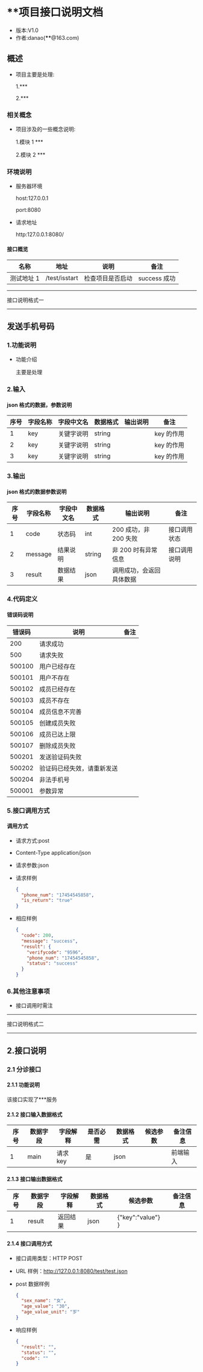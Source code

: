 # \*\*项目接口说明文档

- 版本:V1.0
- 作者:danao(**\*\***@163.com)

## 概述

- 项目主要是处理:

  1.\*\*\*

  2.\*\*\*

### 相关概念

- 项目涉及的一些概念说明:

  1.模块 1 \*\*\*

  2.模块 2 \*\*\*

### 环境说明

- 服务器环境

  host:127.0.0.1

  port:8080

- 请求地址

  http:127.0.0.1:8080/

#### 接口概览

| 名称       | 地址          | 说明             | 备注         |
| ---------- | ------------- | ---------------- | ------------ |
| 测试地址 1 | /test/isstart | 检查项目是否启动 | success 成功 |

---

接口说明格式一

---

## 发送手机号码

### 1.功能说明

- 功能介绍

  主要是处理

### 2.输入

#### json 格式的数据，参数说明

| 序号 | 字段名称 | 字段中文名 | 数据格式 | 输出说明 | 备注       |
| ---- | -------- | ---------- | -------- | -------- | ---------- |
| 1    | key      | 关键字说明 | string   |          | key 的作用 |
| 2    | key      | 关键字说明 | string   |          | key 的作用 |
| 3    | key      | 关键字说明 | string   |          | key 的作用 |

### 3.输出

#### json 格式的数据参数说明

| 序号 | 字段名称 | 字段中文名 | 数据格式 | 输出说明                 | 备注         |
| ---- | -------- | ---------- | -------- | ------------------------ | ------------ |
| 1    | code     | 状态码     | int      | 200 成功，非 200 失败    | 接口调用状态 |
| 2    | message  | 结果说明   | string   | 非 200 时有异常信息      | 接口调用说明 |
| 3    | result   | 数据结果   | json     | 调用成功，会返回具体数据 |

### 4.代码定义

#### 错误码说明

| 错误码 | 说明                       | 备注 |
| ------ | -------------------------- | ---- |
| 200    | 请求成功                   |      |
| 500    | 请求失败                   |      |
| 500100 | 用户已经存在               |      |
| 500101 | 用户不存在                 |      |
| 500102 | 成员已经存在               |      |
| 500103 | 成员不存在                 |      |
| 500104 | 成员信息不完善             |      |
| 500105 | 创建成员失败               |      |
| 500106 | 成员已达上限               |      |
| 500107 | 删除成员失败               |      |
| 500201 | 发送验证码失败             |      |
| 500202 | 验证码已经失效，请重新发送 |      |
| 500204 | 非法手机号                 |      |
| 500001 | 参数异常                   |      |

### 5.接口调用方式

#### 调用方式

- 请求方式:post

- Content-Type application/json

- 请求参数:json
- 请求样例

  ```json
  {
    "phone_num": "17454545858",
    "is_return": "true"
  }
  ```

- 相应样例

  ```json
  {
    "code": 200,
    "message": "success",
    "result": {
      "verifycode": "9596",
      "phone_num": "17454545858",
      "status": "success"
    }
  }
  ```

### 6.其他注意事项

- 接口调用时需注

---

接口说明格式二

---

## 2.接口说明

### 2.1 分诊接口

#### 2.1.1 功能说明

该接口实现了\*\*\*服务

#### 2.1.2 接口输入数据格式

| 序号 | 数据字段 | 字段解释 | 是否必需 | 数据格式 | 候选参数 | 备注信息 |
| ---- | -------- | -------- | -------- | -------- | -------- | -------- |
| 1    | main     | 请求 key | 是       | json     |          | 前端输入 |

#### 2.1.3 接口输出数据格式

| 序号 | 数据字段 | 字段解释 | 数据格式 | 候选参数          | 备注信息 |
| ---- | -------- | -------- | -------- | ----------------- | -------- |
| 1    | result   | 返回结果 | json     | {"key":"value"} } |          |

#### 2.1.4 接口调用方式

- 接口调用类型：HTTP POST

- URL 样例：http://127.0.0.1:8080/test/test.json

- post 数据样例

  ```json
  {
    "sex_name": "女",
    "age_value": "30",
    "age_value_unit": "岁"
  }
  ```

- 响应样例

  ```json
  {
    "result": "",
    "status": "",
    "code": ""
  }
  ```
